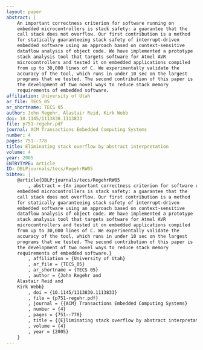 ```yaml
---
layout: paper
abstract: |
    An important correctness criterion for software running on
    embedded microcontrollers is stack safety: a guarantee that the
    call stack does not overflow. Our first contribution is a method
    for statically guaranteeing stack safety of interrupt-driven
    embedded software using an approach based on context-sensitive
    dataflow analysis of object code. We have implemented a prototype
    stack analysis tool that targets software for Atmel AVR
    microcontrollers and tested it on embedded applications compiled
    from up to 30,000 lines of C. We experimentally validate the
    accuracy of the tool, which runs in under 10 sec on the largest
    programs that we tested. The second contribution of this paper is
    the development of two novel ways to reduce stack memory
    requirements of embedded software.
affiliation: University of Utah
ar_file: TECS_05
ar_shortname: TECS 05
author: John Regehr, Alastair Reid, Kirk Webb
doi: 10.1145/1113830.1113833
file: p751-regehr.pdf
journal: ACM Transactions Embedded Computing Systems
number: 4
pages: 751--778
title: Eliminating stack overflow by abstract interpretation
volume: 4
year: 2005
ENTRYTYPE: article
ID: DBLPjournals/tecs/RegehrRW05
bibtex: |
    @article{DBLP:journals/tecs/RegehrRW05
        , abstract = {An important correctness criterion for software running on
    embedded microcontrollers is stack safety: a guarantee that the
    call stack does not overflow. Our first contribution is a method
    for statically guaranteeing stack safety of interrupt-driven
    embedded software using an approach based on context-sensitive
    dataflow analysis of object code. We have implemented a prototype
    stack analysis tool that targets software for Atmel AVR
    microcontrollers and tested it on embedded applications compiled
    from up to 30,000 lines of C. We experimentally validate the
    accuracy of the tool, which runs in under 10 sec on the largest
    programs that we tested. The second contribution of this paper is
    the development of two novel ways to reduce stack memory
    requirements of embedded software.}
        , affiliation = {University of Utah}
        , ar_file = {TECS_05}
        , ar_shortname = {TECS 05}
        , author = {John Regehr and
    Alastair Reid and
    Kirk Webb}
        , doi = {10.1145/1113830.1113833}
        , file = {p751-regehr.pdf}
        , journal = {{ACM} Transactions Embedded Computing Systems}
        , number = {4}
        , pages = {751--778}
        , title = {{E}liminating stack overflow by abstract interpretation}
        , volume = {4}
        , year = {2005}
    }
---
```

